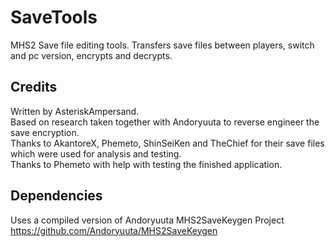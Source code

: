 # SaveTools
 MHS2 Save file editing tools. Transfers save files between players, switch and pc version, encrypts and decrypts.
 
## Credits
 Written by AsteriskAmpersand.  
 Based on research taken together with Andoryuuta to reverse engineer the save encryption.  
 Thanks to AkantoreX, Phemeto, ShinSeiKen and TheChief for their save files which were used for analysis and testing.  
 Thanks to Phemeto with help with testing the finished application.
 
## Dependencies
 Uses a compiled version of Andoryuuta MHS2SaveKeygen Project
 https://github.com/Andoryuuta/MHS2SaveKeygen
